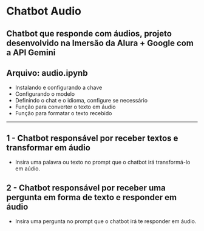 # Chatbot Audio
## Chatbot que responde com áudios, projeto desenvolvido na Imersão da Alura + Google com a API Gemini

## Arquivo: audio.ipynb
- Instalando e configurando a chave
- Configurando o modelo
- Definindo o chat e o idioma, configure se necessário
- Função para converter o texto em áudio
- Função para formatar o texto recebido
  
------------

## 1 - Chatbot responsável por receber textos e transformar em áudio
- Insira uma palavra ou texto no prompt que o chatbot irá transformá-lo em aúdio.

## 2 - Chatbot responsável por receber uma pergunta em forma de texto e responder em áudio
- Insira uma pergunta no prompt que o chatbot irá te responder em áudio.

